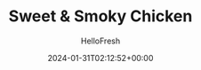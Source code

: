 ---
draft: true # Use this only for setting draft status
hidden: false # Use this to hide unwanted recipes
slug: # <post-title>
title: 'Sweet & Smoky Chicken'
description: "If you’re craving something that’s good and hearty, this recipe has got you covered. Pork filet is rubbed with cinnamon and smoked paprika, which brings a layer of warm aromatics to the meat. It’s then roasted and drizzled in a cherry jam sauce that adds sweetness to all that savory. The mashed potatoes on the side stay creamy and classic, but there are also tender roasted carrots with a sprinkle of chili flakes for a pop of heat."
image: https://img.hellofresh.com/f_auto,fl_lossy,q_auto,w_1200/hellofresh_s3/image/63fe19cac815bf3b36091982-b84b8390.jpg
date: 2024-01-31T02:12:52+00:00
author: HelloFresh

tags: []
categories: "main course"
cuisines: "American"
allergens: ['Milk']

calories: 640
preptime: ['40 minutes', '10 minutes']
cooktime: # 180 = 3 Hours | In minutes
totaltime: PT40M
servings: 2

links:
  - description: "If you’re craving something that’s good and hearty, this recipe has got you covered. Pork filet is rubbed with cinnamon and smoked paprika, which brings a layer of warm aromatics to the meat. It’s then roasted and drizzled in a cherry jam sauce that adds sweetness to all that savory. The mashed potatoes on the side stay creamy and classic, but there are also tender roasted carrots with a sprinkle of chili flakes for a pop of heat."
    website: https://www.hellofresh.com/recipes/sweet-and-smoky-chicken-65b276aff8a95d572899345e
    image: https://img.hellofresh.com/f_auto,fl_lossy,q_auto,w_1200/hellofresh_s3/image/63fe19cac815bf3b36091982-b84b8390.jpg
 
weight: # 1 | You can add weight to some posts to override the default sorting (date descending)

comments: false # Keep False

ingredients: ['5 teaspoon White Wine Vinegar', '12 ounce Carrots', '12 ounce Potatoes', '10 ounce Chicken Cutlets', '1 teaspoon Chili Flakes', '2 unit Cherry Jam', '1.5 tablespoon Sour Cream', ' Salt', ' Pepper', '2 teaspoon Olive Oil', '1 teaspoon Cooking Oil', '2 tablespoon Butter', '1 teaspoon Cinnamon', '1 teaspoon Smoked Paprika']

instructionTitles: ['Prep', 'Cook Potatoes', 'Roast Carrots', 'Roast Pork', 'Make Sauce', 'Mash Potatoes', 'Finish & Serve']
instructions: ['• Adjust rack to middle position (top and middle positions for 4 servings) and preheat oven to 450 degrees. Wash and dry produce. • Peel and cut carrots on a diagonal into ½-inch pieces.', '• Dice potatoes into ½-inch pieces; place in a large pot with enough salted water to cover by 2 inches. Bring to a boil and cook until tender, 15-20 minutes. • Reserve ½ cup potato cooking liquid, then drain and return potatoes to pot. • Keep covered off heat until ready to mash.', '•Meanwhile, toss carrots on one side of a baking sheet with a drizzle of oil, salt, and pepper. (For 4 servings, spread across entire sheet.) • Roast on middle rack for 5 minutes (you’ll add more to the sheet then).', '• Pat pork* dry with paper towels. Rub with a large drizzle of olive oil; season generously all over with salt and pepper. • In a small microwave-safe bowl, combine paprika and cinnamon. Sprinkle 1¾ tsp spice mixture (3½ tsp for 4 servings) over pork; rub to coat. (Reserve remaining spice mixture in bowl for the next step.) • Once carrots have roasted for 5 minutes, remove sheet from oven. Carefully place pork on empty side of sheet. (For 4, leave carrots roasting; add pork to a second sheet and roast on top rack.) • Roast until pork is cooked through and carrots are browned and tender, 18-20 minutes more. Transfer pork to a cutting board to rest.', '•While pork roasts, add jam and 1 tsp vinegar (1½ tsp for 4 servings) to bowl with reserved spice mixture; stir to combine. (Be sure to measure the vinegar— we sent more!) Microwave until warm, 30-60 seconds. • Stir in 1 TBSP butter (2 TBSP for 4) until melted. Season with salt and pepper.', '•Mash drained potatoes with sour cream and 1 TBSP butter (2 TBSP for 4 servings) until smooth and creamy, adding splashes of reserved potato cooking liquid as needed. • Season with salt and pepper.', '• Slice pork crosswise. • Toss carrots with a pinch of chili flakes to taste. • Divide pork, mashed potatoes, and carrots between plates. Drizzle sauce over pork and serve. Chicken is fully cooked when internal temperature reaches 165°.']
---